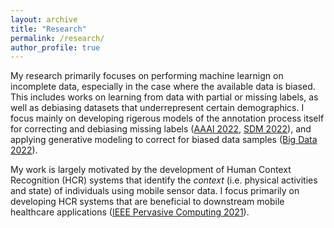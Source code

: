 ```yaml
---
layout: archive
title: "Research"
permalink: /research/
author_profile: true
---
```


My research primarily focuses on performing machine learnign on incomplete data, especially in the case where the available data is biased. This includes works on learning from data with partial or missing labels, as well as debiasing datasets that underrepresent certain demographics. I focus mainly on developing rigerous models of the annotation process itself for correcting and debiasing missing labels ([AAAI 2022](https://ojs.aaai.org/index.php/AAAI/article/view/20624), [SDM 2022](https://epubs.siam.org/doi/pdf/10.1137/1.9781611977172.3)), and applying generative modeling to correct for biased data samples ([Big Data 2022](https://ieeexplore.ieee.org/document/)).

My work is largely motivated by the development of Human Context Recognition (HCR) systems that identify the *context* (i.e. physical activities and state) of individuals using mobile sensor data. I focus primarily on developing HCR systems that are beneficial to downstream mobile healthcare applications ([IEEE Pervasive Computing 2021](https://ieeexplore.ieee.org/document/9353985)). 


